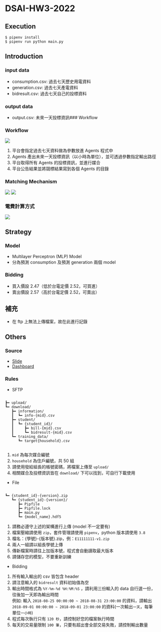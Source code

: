 # DSAI-HW3-2022
##  Execution
```
$ pipenv install
$ pipenv run python main.py
```
## Introduction
### input data 
- consumption.csv: 過去七天歷史用電資料
- generation.csv: 過去七天產電資料
- bidresult.csv: 過去七天自己的投標資料
### output data 
- output.csv: 未來一天投標資訊### Workflow
### Workflow
![](https://i.imgur.com/Ng0gG6U.png)
1. 平台會指定過去七天資料做為參數放進 Agents 程式中
2. Agents 產出未來一天投標資訊（以小時為單位），並可透過參數指定輸出路徑
3. 平台取得所有 Agents 的投標資訊，並進行媒合
4. 平台公告結果並將競標結果寫到各個 Agents 的目錄
### Matching Mechanism
![](https://i.imgur.com/2PWfZ2K.png)
![](https://i.imgur.com/FUpUqch.png)
### 電費計算方式
![](https://i.imgur.com/ZrcQF7D.png)
## Strategy
### Model
- Multilayer Perceptron (MLP) Model
- 分為預測 consumption 及預測 generation 兩個 model
### Bidding
- 買入價設 2.47（低於台電定價 2.52，可買進）
- 賣出價設 2.57（高於台電定價 2.52，可賣出）
## 補充
- 在 ftp 上無法上傳檔案，故在此進行記錄
## Others
### Source
  - [Slide](https://docs.google.com/presentation/d/1ZwXe4xMflCxiDQ7RK6z_LH88r0Dp38sQ/edit#slide=id.gd2c4f7e262_1_24)
  - [Dashboard](https://docs.google.com/spreadsheets/d/1hqoxG48A159buQ-GuoU7Fo-QrGKYmE1DFgPckJR0dFI/edit#gid=0)
### Rules

- SFTP

```

┣━ upload/
┗━ download/
   ┣━ information/
   ┃  ┗━ info-{mid}.csv
   ┣━ student/
   ┃  ┗━ {student_id}/
   ┃     ┣━ bill-{mid}.csv
   ┃     ┗━ bidresult-{mid}.csv
   ┗━ training_data/
      ┗━ target{household}.csv  
      
```

1. `mid` 為每次媒合編號
2. `household` 為住戶編號，共 50 組
3. 請使用發給組長的帳號密碼，將檔案上傳至 `upload/`
4. 相關媒合及投標資訊皆在 `download/` 下可以找到，可自行下載使用


- File

```

┗━ {student_id}-{version}.zip
   ┗━ {student_id}-{version}/
      ┣━ Pipfile
      ┣━ Pipfile.lock
      ┣━ main.py
      ┗━ {model_name}.hdf5

```

1. 請務必遵守上述的架構進行上傳 (model 不一定要有)
2. 檔案壓縮請使用 `zip`，套件管理請使用 `pipenv`，python 版本請使用 `3.8`
3. 檔名：{學號}-{版本號}.zip，例：`E11111111-v1.zip`
4. 兩人一組請以組長學號上傳
5. 傳新檔案時請往上加版本號，程式會自動讀取最大版本
6. 請儲存您的模型，不要重新訓練

- Bidding

1. 所有輸入輸出的 csv 皆包含 header
2. 請注意輸入的 `bidresult` 資料初始值為空
3. 輸出時間格式為 `%Y-%m-%d %H:%M:%S` ，請利用三份輸入的 data 自行選一份，往後加一天即為輸出時間  
   例如: 輸入 `2018-08-25 00:00:00 ~ 2018-08-31 23:00:00` 的資料，請輸出 `2018-09-01 00:00:00 ~ 2018-09-01 23:00:00` 的資料(一次輸出`一天`，每筆單位`一小時`)
4. 程式每次執行只有 `120 秒`，請控制好您的檔案執行時間
5. 每天的交易量限制 `100 筆`，只要有超出會全部交易失敗，請控制輸出數量
